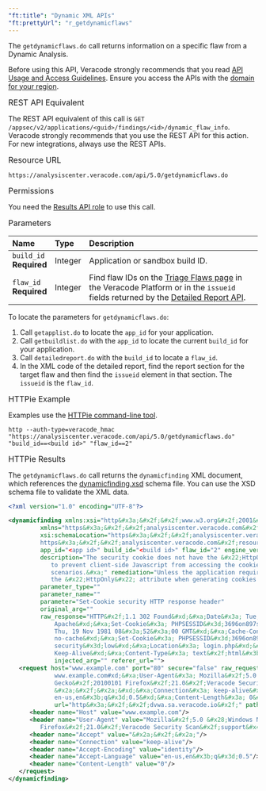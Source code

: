 ```yaml
---
"ft:title": "Dynamic XML APIs"
"ft:prettyUrl": "r_getdynamicflaws"
---
```

The `getdynamicflaws.do` call returns information on a specific flaw from a Dynamic Analysis.

Before using this API, Veracode strongly recommends that you read [API Usage and Access Guidelines](https://docs.veracode.com/r/c_API_usage_guidelines). Ensure you access the APIs with the [domain for your region](https://docs.veracode.com/r/Region_Domains_for_Veracode_APIs).

<p><span style="font-size: medium;">REST API Equivalent</span></p>

The REST API equivalent of this call is `GET /appsec/v2/applications/<guid>/findings/<id>/dynamic_flaw_info`. Veracode strongly recommends that you use the REST API for this action. For new integrations, always use the REST APIs.

<p><span style="font-size: medium;">Resource URL</span></p>

`https://analysiscenter.veracode.com/api/5.0/getdynamicflaws.do`

<p><span style="font-size: medium;">Permissions</span></p>

You need the [Results API role](https://docs.veracode.com/r/c_API_roles_details) to use this call.

<p><span style="font-size: medium;">Parameters</span></p>

|Name|Type|Description|
|:---|:---|:----------|
|`build_id`<br>**Required**|Integer|Application or sandbox build ID.|
|`flaw_id`<br>**Required**|Integer|Find flaw IDs on the [Triage Flaws page](https://docs.veracode.com/r/improve_mitigation) in the Veracode Platform or in the `issueid` fields returned by the [Detailed Report API](../03_results_xml_apis/03_detailedreport_do.md).|

To locate the parameters for `getdynamicflaws.do`:

1.  Call `getapplist.do` to locate the `app_id` for your application.
2.  Call `getbuildlist.do` with the `app_id` to locate the current `build_id` for your application.
3.  Call `detailedreport.do` with the `build_id` to locate a `flaw_id`.
4.  In the XML code of the detailed report, find the report section for the target flaw and then find the `issueid` element in that section. The `issueid` is the `flaw_id`.

<p><span style="font-size: medium;">HTTPie Example</span></p>

Examples use the [HTTPie command-line tool](https://docs.veracode.com/r/c_httpie_tool).

```shell
http --auth-type=veracode_hmac "https://analysiscenter.veracode.com/api/5.0/getdynamicflaws.do" "build_id==<build id>" "flaw_id==2"
```

<p><span style="font-size: medium;">HTTPie Results</span></p>

The `getdynamicflaws.do` call returns the `dynamicfinding` XML document, which references the [dynamicfinding.xsd](https://analysiscenter.veracode.com/resource/4.0/dynamicfinding.xsd) schema file. You can use the XSD schema file to validate the XML data.

```xml
<?xml version="1.0" encoding="UTF-8"?>

<dynamicfinding xmlns:xsi="http&#x3a;&#x2f;&#x2f;www.w3.org&#x2f;2001&#x2f;XMLSchema-instance" 
         xmlns="https&#x3a;&#x2f;&#x2f;analysiscenter.veracode.com&#x2f;schema&#x2f;4.0&#x2f;dynamicfinding" 
         xsi:schemaLocation="https&#x3a;&#x2f;&#x2f;analysiscenter.veracode.com&#x2f;schema&#x2f;4.0&#x2f;dynamicfinding 
         https&#x3a;&#x2f;&#x2f;analysiscenter.veracode.com&#x2f;resource&#x2f;4.0&#x2f;dynamicscaninfo.xsd" 
         app_id="<app id>" build_id="<build id>" flaw_id="2" engine_version="" cwe_id="402" 
         description="The security cookie does not have the &#x22;HttpOnly&#x22; attribute set. Using this attribute helps 
            to prevent client-side Javascript from accessing the cookie, thereby mitigating one of the most common XSS exploit 
            scenarios.&#xa;" remediation="Unless the application requires that cookies be accessible to Javascript code, set 
            the &#x22;HttpOnly&#x22; attribute when generating cookies.&#xa;" 
         parameter_type="" 
         parameter_name="" 
         parameter="Set-Cookie security HTTP response header" 
         original_arg="" 
         raw_response="HTTP&#x2f;1.1 302 Found&#xd;&#xa;Date&#x3a; Tue, 01 Oct 2019 20&#x3a;46&#x3a;15 GMT&#xd;&#xa;Server&#x3a; 
             Apache&#xd;&#xa;Set-Cookie&#x3a; PHPSESSID&#x3d;3696on897sncfp18jb800jnvfl&#x3b; path&#x3d;&#x2f;&#xd;&#xa;Expires&#x3a; 
             Thu, 19 Nov 1981 08&#x3a;52&#x3a;00 GMT&#xd;&#xa;Cache-Control&#x3a; no-store, no-cache, must-revalidate&#xd;&#xa;Pragma&#x3a; 
             no-cache&#xd;&#xa;Set-Cookie&#x3a; PHPSESSID&#x3d;3696on897sncfp18jb800jnvfl&#x3b; path&#x3d;&#x2f;&#xd;&#xa;Set-Cookie&#x3a; 
             security&#x3d;low&#xd;&#xa;Location&#x3a; login.php&#xd;&#xa;Keep-Alive&#x3a; timeout&#x3d;65, max&#x3d;100&#xd;&#xa;Connection&#x3a; 
             Keep-Alive&#xd;&#xa;Content-Type&#x3a; text&#x2f;html&#x3b; charset&#x3d;UTF-8&#xd;&#xa;Content-Length&#x3a; 0&#xd;&#xa;&#xd;&#xa;" 
             injected_arg="" referer_url="">
   <request host="www.example.com" port="80" secure="false" raw_request="GET &#x2f; HTTP&#x2f;1.1&#xd;&#xa;Host&#x3a; 
             www.example.com#xd;&#xa;User-Agent&#x3a; Mozilla&#x2f;5.0 &#x28;Windows NT 5.2&#x3b; WOW64&#x3b; rv&#x3a;21.0&#x29; 
             Gecko&#x2f;20100101 Firefox&#x2f;21.0&#x2f;Veracode Security Scan&#x2f;support&#x40;veracode.com&#xd;&#xa;Accept&#x3a; 
             &#x2a;&#x2f;&#x2a;&#xd;&#xa;Connection&#x3a; keep-alive&#xd;&#xa;Accept-Encoding&#x3a; identity&#xd;&#xa;Accept-Language&#x3a; 
             en-us,en&#x3b;q&#x3d;0.5&#xd;&#xa;Content-Length&#x3a; 0&#xd;&#xa;&#xd;&#xa;" method="GET" protocol="HTTP" 
             url="http&#x3a;&#x2f;&#x2f;dvwa.sa.veracode.io&#x2f;" path="&#x2f;" uri="&#x2f;" body="">
      <header name="Host" value="www.example.com"/>
      <header name="User-Agent" value="Mozilla&#x2f;5.0 &#x28;Windows NT 5.2&#x3b; WOW64&#x3b; rv&#x3a;21.0&#x29; Gecko&#x2f;20100101 
         Firefox&#x2f;21.0&#x2f;Veracode Security Scan&#x2f;support&#x40;veracode.com"/>
      <header name="Accept" value="&#x2a;&#x2f;&#x2a;"/>
      <header name="Connection" value="keep-alive"/>
      <header name="Accept-Encoding" value="identity"/>
      <header name="Accept-Language" value="en-us,en&#x3b;q&#x3d;0.5"/>
      <header name="Content-Length" value="0"/>
   </request>
</dynamicfinding>
```